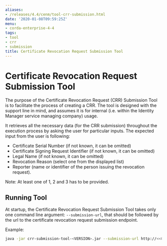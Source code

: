 ```yaml
---
aliases:
- /releases/4.4/cenm/tool-crr-submission.html
date: '2020-01-08T09:59:25Z'
menu:
- corda-enterprise-4-4
tags:
- tool
- crr
- submission
title: Certificate Revocation Request Submission Tool
---
```



# Certificate Revocation Request Submission Tool

The purpose of the Certificate Revocation Request (CRR) Submission Tool is to facilitate the process of creating a CRR.
The tool is designed with the support line in mind, and assumes it is for internal (i.e. within the Identity Manager service managing company) usage.

It retrieves all the necessary data (for the CRR submission) throughout the execution process by asking the user for particular inputs.
The expected input from the user is following:


* Certificate Serial Number (if not known, it can be omitted)
* Certificate Signing Request Identifier (if not known, it can be omitted)
* Legal Name (if not known, it can be omitted)
* Revocation Reason (select one from the displayed list)
* Reporter (name or identifier of the person issuing the revocation request).

Note: At least one of 1, 2 and 3 has to be provided.


## Running Tool

At startup, the Certificate Revocation Request Submission Tool takes only one command line argument: `--submission-url`,
that should be followed by the url to the certificate revocation request submission endpoint.

Example:

```bash
java -jar crr-submission-tool-<VERSION>.jar --submission-url http://<<CORDA_DOMAIN>>/certificate-revocation-request
```

